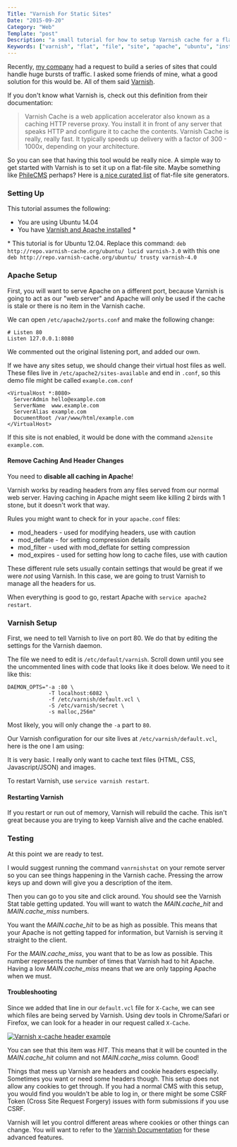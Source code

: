 ```yaml
---
Title: "Varnish For Static Sites"
Date: "2015-09-20"
Category: "Web"
Template: "post"
Description: "a small tutorial for how to setup Varnish cache for a flat site running on Apache"
Keywords: ["varnish", "flat", "file", "site", "apache", "ubuntu", "install", "setup", "config"]
---
```


Recently, [my company](http://warpaintmedia.ca) had a request to build a series of sites that could handle huge bursts of traffic. I asked some friends of mine, what a good solution for this would be. All of them said [Varnish](https://www.varnish-cache.org/).

If you don't know what Varnish is, check out this definition from their documentation:

> Varnish Cache is a web application accelerator also known as a caching HTTP reverse proxy. You install it in front of any server that speaks HTTP and configure it to cache the contents. Varnish Cache is really, really fast. It typically speeds up delivery with a factor of 300 - 1000x, depending on your architecture.

So you can see that having this tool would be really nice. A simple way to get started with Varnish is to set it up on a flat-file site. Maybe something like [PhileCMS](http://philecms.com/) perhaps? Here is [a nice curated list](https://www.staticgen.com/) of flat-file site generators.

### Setting Up

This tutorial assumes the following:

* You are using Ubuntu 14.04
* You have [Varnish and Apache installed](https://www.digitalocean.com/community/tutorials/how-to-install-and-configure-varnish-with-apache-on-ubuntu-12-04--3) *

\* This tutorial is for Ubuntu 12.04. Replace this command: `deb http://repo.varnish-cache.org/ubuntu/ lucid varnish-3.0` with this one `deb http://repo.varnish-cache.org/ubuntu/ trusty varnish-4.0`

### Apache Setup

First, you will want to serve Apache on a different port, because Varnish is going to act as our "web server" and Apache will only be used if the cache is stale or there is no item in the Varnish cache.

We can open `/etc/apache2/ports.conf` and make the following change:

```
# Listen 80
Listen 127.0.0.1:8080
```

We commented out the original listening port, and added our own.

If we have any sites setup, we should change their virtual host files as well. These files live in `/etc/apache2/sites-available` and end in `.conf`, so this demo file might be called `example.com.conf`

```
<VirtualHost *:8080>
  ServerAdmin hello@example.com
  ServerName  www.example.com
  ServerAlias example.com
  DocumentRoot /var/www/html/example.com
</VirtualHost>
```

If this site is not enabled, it would be done with the command `a2ensite example.com`.

#### Remove Caching And Header Changes

You need to **disable all caching in Apache**!

Varnish works by reading headers from any files served from our normal web server. Having caching in Apache might seem like killing 2 birds with 1 stone, but it doesn't work that way.

Rules you might want to check for in your `apache.conf` files:

* mod_headers - used for modifying headers, use with caution
* mod_deflate - for setting compression details
* mod_filter - used with mod_deflate for setting compression
* mod_expires - used for setting how long to cache files, use with caution

These different rule sets usually contain settings that would be great if we were *not* using Varnish. In this case, we are going to trust Varnish to manage all the headers for us.

When everything is good to go, restart Apache with `service apache2 restart`.

### Varnish Setup

First, we need to tell Varnish to live on port 80. We do that by editing the settings for the Varnish daemon.

The file we need to edit is `/etc/default/varnish`. Scroll down until you see the uncommented lines with code that looks like it does below. We need to it like this:

```
DAEMON_OPTS="-a :80 \
             -T localhost:6082 \
             -f /etc/varnish/default.vcl \
             -S /etc/varnish/secret \
             -s malloc,256m"
```

Most likely, you will only change the `-a` part to `80`.

Our Varnish configuration for our site lives at `/etc/varnish/default.vcl`, here is the one I am using:

<script src="https://gist.github.com/james2doyle/0feec6ab77078ad3fdce.js"></script>

It is very basic. I really only want to cache text files (HTML, CSS, Javascript/JSON) and images.

To restart Varnish, use `service varnish restart`.

#### Restarting Varnish

If you restart or run out of memory, Varnish will rebuild the cache. This isn't great because you are trying to keep Varnish alive and the cache enabled.


### Testing

At this point we are ready to test.

I would suggest running the command `vanrnishstat` on your remote server so you can see things happening in the Varnish cache. Pressing the arrow keys up and down will give you a description of the item.

Then you can go to you site and click around. You should see the Varnish Stat table getting updated. You will want to watch the *MAIN.cache_hit* and *MAIN.cache_miss* numbers.

You want the *MAIN.cache_hit* to be as high as possible. This means that your Apache is not getting tapped for information, but Varnish is serving it straight to the client.

For the *MAIN.cache_miss*, you want that to be as low as possible. This number represents the number of times that Varnish had to hit Apache. Having a low *MAIN.cache_miss* means that we are only tapping Apache when we must.

#### Troubleshooting

Since we added that line in our `default.vcl` file for `X-Cache`, we can see which files are being served by Varnish. Using dev tools in Chrome/Safari or Firefox, we can look for a header in our request called `X-Cache`.

<div class="center">
  <a href="http://ohdoylerules.com/content/images/varnish-x-cache.png" title="Varnish x-cache header example" target="_blank"><img alt="Varnish x-cache header example" src="http://ohdoylerules.com/content/images/varnish-x-cache.png" ></a>
</div>

You can see that this item was *HIT*. This means that it will be counted in the *MAIN.cache_hit* column and not *MAIN.cache_miss* column. Good!

Things that mess up Varnish are headers and cookie headers especially. Sometimes you want or need some headers though. This setup does not allow any cookies to get through. If you had a normal CMS with this setup, you would find you wouldn't be able to log in, or there might be some CSRF Token (Cross Site Request Forgery) issues with form submissions if you use CSRF.

Varnish will let you control different areas where cookies or other things can change. You will want to refer to the [Varnish Documentation](https://www.varnish-cache.org/trac/wiki/VCLExampleRemovingSomeCookies) for these advanced features.
